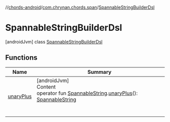 //[chords-android](../../../index.md)/[com.chrynan.chords.span](../index.md)/[SpannableStringBuilderDsl](index.md)



# SpannableStringBuilderDsl  
 [androidJvm] class [SpannableStringBuilderDsl](index.md)   


## Functions  
  
|  Name |  Summary | 
|---|---|
| <a name="com.chrynan.chords.span/SpannableStringBuilderDsl/unaryPlus/android.text.SpannableString#/PointingToDeclaration/"></a>[unaryPlus](unary-plus.md)| <a name="com.chrynan.chords.span/SpannableStringBuilderDsl/unaryPlus/android.text.SpannableString#/PointingToDeclaration/"></a>[androidJvm]  <br>Content  <br>operator fun [SpannableString](https://developer.android.com/reference/kotlin/android/text/SpannableString.html).[unaryPlus](unary-plus.md)(): [SpannableString](https://developer.android.com/reference/kotlin/android/text/SpannableString.html)  <br><br><br>|

